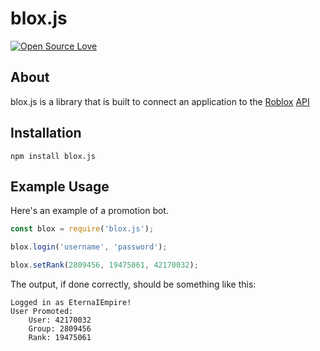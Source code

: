 blox.js
=========
[![Open Source Love](https://badges.frapsoft.com/os/mit/mit.svg?v=102)](https://github.com/ellerbrock/open-source-badge/)


## About
blox.js is a library that is built to connect an application to the [Roblox](https://www.roblox.com/) [API](https://api.roblox.com/docs)

## Installation
`npm install blox.js`

## Example Usage
Here's an example of a promotion bot.

```js
const blox = require('blox.js');

blox.login('username', 'password');

blox.setRank(2809456, 19475061, 42170032);
```

The output, if done correctly, should be something like this:
```
Logged in as EternaIEmpire!
User Promoted:
	User: 42170032
	Group: 2809456
	Rank: 19475061
```